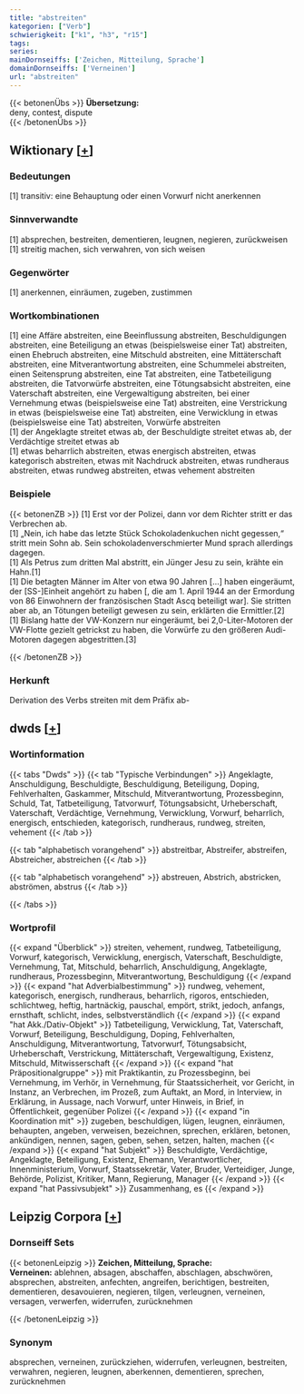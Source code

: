 ```yaml
---
title: "abstreiten"
kategorien: ["Verb"]
schwierigkeit: ["k1", "h3", "r15"]
tags:
series:
mainDornseiffs: ['Zeichen, Mitteilung, Sprache']
domainDornseiffs: ['Verneinen']
url: "abstreiten"
---
```


{{< betonenÜbs >}}
**Übersetzung:**  
deny, contest, dispute  
{{< /betonenÜbs >}}

## Wiktionary [[+](https://de.wiktionary.org/wiki/abstreiten)]

### Bedeutungen
[1] transitiv: eine Behauptung oder einen Vorwurf nicht anerkennen  

### Sinnverwandte
[1] absprechen, bestreiten, dementieren, leugnen, negieren, zurückweisen  
[1] streitig machen, sich verwahren, von sich weisen  

### Gegenwörter
[1] anerkennen, einräumen, zugeben, zustimmen  

### Wortkombinationen
[1] eine Affäre abstreiten, eine Beeinflussung abstreiten, Beschuldigungen abstreiten, eine Beteiligung an etwas (beispielsweise einer Tat) abstreiten, einen Ehebruch abstreiten, eine Mitschuld abstreiten, eine Mittäterschaft abstreiten, eine Mitverantwortung abstreiten, eine Schummelei abstreiten, einen Seitensprung abstreiten, eine Tat abstreiten, eine Tatbeteiligung abstreiten, die Tatvorwürfe abstreiten, eine Tötungsabsicht abstreiten, eine Vaterschaft abstreiten, eine Vergewaltigung abstreiten, bei einer Vernehmung etwas (beispielsweise eine Tat) abstreiten, eine Verstrickung in etwas (beispielsweise eine Tat) abstreiten, eine Verwicklung in etwas (beispielsweise eine Tat) abstreiten, Vorwürfe abstreiten  
[1] der Angeklagte streitet etwas ab, der Beschuldigte streitet etwas ab, der Verdächtige streitet etwas ab  
[1] etwas beharrlich abstreiten, etwas energisch abstreiten, etwas kategorisch abstreiten, etwas mit Nachdruck abstreiten, etwas rundheraus abstreiten, etwas rundweg abstreiten, etwas vehement abstreiten  

### Beispiele
{{< betonenZB >}}
[1] Erst vor der Polizei, dann vor dem Richter stritt er das Verbrechen ab.  
[1] „Nein, ich habe das letzte Stück Schokoladenkuchen nicht gegessen,“ stritt mein Sohn ab. Sein schokoladenverschmierter Mund sprach allerdings dagegen.  
[1] Als Petrus zum dritten Mal abstritt, ein Jünger Jesu zu sein, krähte ein Hahn.[1]  
[1] Die betagten Männer im Alter von etwa 90 Jahren […] haben eingeräumt, der [SS-]Einheit angehört zu haben [, die am 1. April 1944 an der Ermordung von 86 Einwohnern der französischen Stadt Ascq beteiligt war]. Sie stritten aber ab, an Tötungen beteiligt gewesen zu sein, erklärten die Ermittler.[2]  
[1] Bislang hatte der VW-Konzern nur eingeräumt, bei 2,0-Liter-Motoren der VW-Flotte gezielt getrickst zu haben, die Vorwürfe zu den größeren Audi-Motoren dagegen abgestritten.[3]  

{{< /betonenZB >}}
### Herkunft
Derivation des Verbs streiten mit dem Präfix ab-  



## dwds [[+](https://www.dwds.de/wb/abstreiten)]

### Wortinformation
{{< tabs "Dwds" >}}
{{< tab "Typische Verbindungen" >}}
Angeklagte, Anschuldigung, Beschuldigte, Beschuldigung, Beteiligung, Doping, Fehlverhalten, Gaskammer, Mitschuld, Mitverantwortung, Prozessbeginn, Schuld, Tat, Tatbeteiligung, Tatvorwurf, Tötungsabsicht, Urheberschaft, Vaterschaft, Verdächtige, Vernehmung, Verwicklung, Vorwurf, beharrlich, energisch, entschieden, kategorisch, rundheraus, rundweg, streiten, vehement
{{< /tab >}}

{{< tab "alphabetisch vorangehend" >}}
abstreitbar, Abstreifer, abstreifen, Abstreicher, abstreichen
{{< /tab >}}

{{< tab "alphabetisch vorangehend" >}}
abstreuen, Abstrich, abstricken, abströmen, abstrus
{{< /tab >}}

{{< /tabs >}}

### Wortprofil
{{< expand "Überblick" >}} streiten, vehement, rundweg, Tatbeteiligung, Vorwurf, kategorisch, Verwicklung, energisch, Vaterschaft, Beschuldigte, Vernehmung, Tat, Mitschuld, beharrlich, Anschuldigung, Angeklagte, rundheraus, Prozessbeginn, Mitverantwortung, Beschuldigung {{< /expand >}}
{{< expand "hat Adverbialbestimmung" >}} rundweg, vehement, kategorisch, energisch, rundheraus, beharrlich, rigoros, entschieden, schlichtweg, heftig, hartnäckig, pauschal, empört, strikt, jedoch, anfangs, ernsthaft, schlicht, indes, selbstverständlich {{< /expand >}}
{{< expand "hat Akk./Dativ-Objekt" >}} Tatbeteiligung, Verwicklung, Tat, Vaterschaft, Vorwurf, Beteiligung, Beschuldigung, Doping, Fehlverhalten, Anschuldigung, Mitverantwortung, Tatvorwurf, Tötungsabsicht, Urheberschaft, Verstrickung, Mittäterschaft, Vergewaltigung, Existenz, Mitschuld, Mitwisserschaft {{< /expand >}}
{{< expand "hat Präpositionalgruppe" >}} mit Praktikantin, zu Prozessbeginn, bei Vernehmung, im Verhör, in Vernehmung, für Staatssicherheit, vor Gericht, in Instanz, an Verbrechen, im Prozeß, zum Auftakt, an Mord, in Interview, in Erklärung, in Aussage, nach Vorwurf, unter Hinweis, in Brief, in Öffentlichkeit, gegenüber Polizei {{< /expand >}}
{{< expand "in Koordination mit" >}} zugeben, beschuldigen, lügen, leugnen, einräumen, behaupten, angeben, verweisen, bezeichnen, sprechen, erklären, betonen, ankündigen, nennen, sagen, geben, sehen, setzen, halten, machen {{< /expand >}}
{{< expand "hat Subjekt" >}} Beschuldigte, Verdächtige, Angeklagte, Beteiligung, Existenz, Ehemann, Verantwortlicher, Innenministerium, Vorwurf, Staatssekretär, Vater, Bruder, Verteidiger, Junge, Behörde, Polizist, Kritiker, Mann, Regierung, Manager {{< /expand >}}
{{< expand "hat Passivsubjekt" >}} Zusammenhang, es {{< /expand >}}

## Leipzig Corpora [[+](https://corpora.uni-leipzig.de/en/res?word=abstreiten&corpusId=deu_newscrawl-public_2018)]

### Dornseiff Sets
{{< betonenLeipzig >}}
**Zeichen, Mitteilung, Sprache:**  
**Verneinen:** ablehnen, absagen, abschaffen, abschlagen, abschwören, absprechen, abstreiten, anfechten, angreifen, berichtigen, bestreiten, dementieren, desavouieren, negieren, tilgen, verleugnen, verneinen, versagen, verwerfen, widerrufen, zurücknehmen  

{{< /betonenLeipzig >}}

### Synonym
absprechen, verneinen, zurückziehen, widerrufen, verleugnen, bestreiten, verwahren, negieren, leugnen, aberkennen, dementieren, sprechen, zurücknehmen

